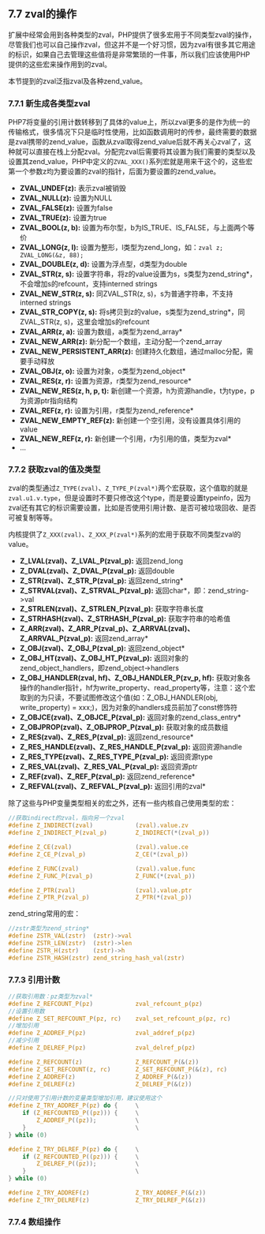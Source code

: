 ## 7.7 zval的操作
扩展中经常会用到各种类型的zval，PHP提供了很多宏用于不同类型zval的操作，尽管我们也可以自己操作zval，但这并不是一个好习惯，因为zval有很多其它用途的标识，如果自己去管理这些值将是非常繁琐的一件事，所以我们应该使用PHP提供的这些宏来操作用到的zval。

本节提到的zval泛指zval及各种zend_value。

### 7.7.1 新生成各类型zval
PHP7将变量的引用计数转移到了具体的value上，所以zval更多的是作为统一的传输格式，很多情况下只是临时性使用，比如函数调用时的传参，最终需要的数据是zval携带的zend_value，函数从zval取得zend_value后就不再关心zval了，这种就可以直接在栈上分配zval。分配完zval后需要将其设置为我们需要的类型以及设置其zend_value，PHP中定义的`ZVAL_XXX()`系列宏就是用来干这个的，这些宏第一个参数z均为要设置的zval的指针，后面为要设置的zend_value。

* __ZVAL_UNDEF(z):__ 表示zval被销毁
* __ZVAL_NULL(z):__ 设置为NULL
* __ZVAL_FALSE(z):__ 设置为false
* __ZVAL_TRUE(z):__ 设置为true
* __ZVAL_BOOL(z, b):__ 设置为布尔型，b为IS_TRUE、IS_FALSE，与上面两个等价
* __ZVAL_LONG(z, l):__ 设置为整形，l类型为zend_long，如：`zval z; ZVAL_LONG(&z, 88);`
* __ZVAL_DOUBLE(z, d):__ 设置为浮点型，d类型为double
* __ZVAL_STR(z, s):__ 设置字符串，将z的value设置为s，s类型为zend_string*，不会增加s的refcount，支持interned strings
* __ZVAL_NEW_STR(z, s):__ 同ZVAL_STR(z, s)，s为普通字符串，不支持interned strings
* __ZVAL_STR_COPY(z, s):__ 将s拷贝到z的value，s类型为zend_string*，同ZVAL_STR(z, s)，这里会增加s的refcount
* __ZVAL_ARR(z, a):__ 设置为数组，a类型为zend_array*
* __ZVAL_NEW_ARR(z):__ 新分配一个数组，主动分配一个zend_array
* __ZVAL_NEW_PERSISTENT_ARR(z):__ 创建持久化数组，通过malloc分配，需要手动释放
* __ZVAL_OBJ(z, o):__ 设置为对象，o类型为zend_object*
* __ZVAL_RES(z, r):__ 设置为资源，r类型为zend_resource*
* __ZVAL_NEW_RES(z, h, p, t):__ 新创建一个资源，h为资源handle，t为type，p为资源ptr指向结构
* __ZVAL_REF(z, r):__ 设置为引用，r类型为zend_reference*
* __ZVAL_NEW_EMPTY_REF(z):__ 新创建一个空引用，没有设置具体引用的value
* __ZVAL_NEW_REF(z, r):__ 新创建一个引用，r为引用的值，类型为zval*
* ...

### 7.7.2 获取zval的值及类型
zval的类型通过`Z_TYPE(zval)`、`Z_TYPE_P(zval*)`两个宏获取，这个值取的就是`zval.u1.v.type`，但是设置时不要只修改这个type，而是要设置typeinfo，因为zval还有其它的标识需要设置，比如是否使用引用计数、是否可被垃圾回收、是否可被复制等等。

内核提供了`Z_XXX(zval)`、`Z_XXX_P(zval*)`系列的宏用于获取不同类型zval的value。

* __Z_LVAL(zval)、Z_LVAL_P(zval_p):__ 返回zend_long
* __Z_DVAL(zval)、Z_DVAL_P(zval_p):__ 返回double
* __Z_STR(zval)、Z_STR_P(zval_p):__ 返回zend_string*
* __Z_STRVAL(zval)、Z_STRVAL_P(zval_p):__ 返回char*，即：zend_string->val
* __Z_STRLEN(zval)、Z_STRLEN_P(zval_p):__ 获取字符串长度
* __Z_STRHASH(zval)、Z_STRHASH_P(zval_p):__ 获取字符串的哈希值
* __Z_ARR(zval)、Z_ARR_P(zval_p)、Z_ARRVAL(zval)、Z_ARRVAL_P(zval_p):__ 返回zend_array*
* __Z_OBJ(zval)、Z_OBJ_P(zval_p):__ 返回zend_object*
* __Z_OBJ_HT(zval)、Z_OBJ_HT_P(zval_p):__ 返回对象的zend_object_handlers，即zend_object->handlers
* __Z_OBJ_HANDLER(zval, hf)、Z_OBJ_HANDLER_P(zv_p, hf):__ 获取对象各操作的handler指针，hf为write_property、read_property等，注意：这个宏取到的为只读，不要试图修改这个值(如：Z_OBJ_HANDLER(obj, write_property) = xxx;)，因为对象的handlers成员前加了const修饰符
* __Z_OBJCE(zval)、Z_OBJCE_P(zval_p):__ 返回对象的zend_class_entry*
* __Z_OBJPROP(zval)、Z_OBJPROP_P(zval_p):__ 获取对象的成员数组
* __Z_RES(zval)、Z_RES_P(zval_p):__ 返回zend_resource*
* __Z_RES_HANDLE(zval)、Z_RES_HANDLE_P(zval_p):__ 返回资源handle
* __Z_RES_TYPE(zval)、Z_RES_TYPE_P(zval_p):__ 返回资源type
* __Z_RES_VAL(zval)、Z_RES_VAL_P(zval_p):__ 返回资源ptr
* __Z_REF(zval)、Z_REF_P(zval_p):__ 返回zend_reference*
* __Z_REFVAL(zval)、Z_REFVAL_P(zval_p):__ 返回引用的zval*

除了这些与PHP变量类型相关的宏之外，还有一些内核自己使用类型的宏：
```c
//获取indirect的zval，指向另一个zval
#define Z_INDIRECT(zval)            (zval).value.zv
#define Z_INDIRECT_P(zval_p)        Z_INDIRECT(*(zval_p))

#define Z_CE(zval)                  (zval).value.ce
#define Z_CE_P(zval_p)              Z_CE(*(zval_p))

#define Z_FUNC(zval)                (zval).value.func
#define Z_FUNC_P(zval_p)            Z_FUNC(*(zval_p))

#define Z_PTR(zval)                 (zval).value.ptr
#define Z_PTR_P(zval_p)             Z_PTR(*(zval_p))
```
zend_string常用的宏：
```c
//zstr类型为zend_string*
#define ZSTR_VAL(zstr)  (zstr)->val
#define ZSTR_LEN(zstr)  (zstr)->len
#define ZSTR_H(zstr)    (zstr)->h
#define ZSTR_HASH(zstr) zend_string_hash_val(zstr)
```
### 7.7.3 引用计数
```c
//获取引用数：pz类型为zval*
#define Z_REFCOUNT_P(pz)            zval_refcount_p(pz)
//设置引用数
#define Z_SET_REFCOUNT_P(pz, rc)    zval_set_refcount_p(pz, rc)
//增加引用
#define Z_ADDREF_P(pz)              zval_addref_p(pz)
//减少引用
#define Z_DELREF_P(pz)              zval_delref_p(pz)

#define Z_REFCOUNT(z)               Z_REFCOUNT_P(&(z))
#define Z_SET_REFCOUNT(z, rc)       Z_SET_REFCOUNT_P(&(z), rc)
#define Z_ADDREF(z)                 Z_ADDREF_P(&(z))
#define Z_DELREF(z)                 Z_DELREF_P(&(z))

//只对使用了引用计数的变量类型增加引用，建议使用这个
#define Z_TRY_ADDREF_P(pz) do {     \
    if (Z_REFCOUNTED_P((pz))) {     \
        Z_ADDREF_P((pz));           \
    }                               \
} while (0)

#define Z_TRY_DELREF_P(pz) do {     \
    if (Z_REFCOUNTED_P((pz))) {     \
        Z_DELREF_P((pz));           \
    }                               \
} while (0)

#define Z_TRY_ADDREF(z)             Z_TRY_ADDREF_P(&(z))
#define Z_TRY_DELREF(z)             Z_TRY_DELREF_P(&(z))
```

### 7.7.4 数组操作

